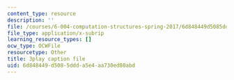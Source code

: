 ```yaml
---
content_type: resource
description: ''
file: /courses/6-004-computation-structures-spring-2017/6d848449d5085ddda5e4aa730ed80abd_sz4kq_ltDrM.vtt
file_type: application/x-subrip
learning_resource_types: []
ocw_type: OCWFile
resourcetype: Other
title: 3play caption file
uid: 6d848449-d508-5ddd-a5e4-aa730ed80abd
---
```

